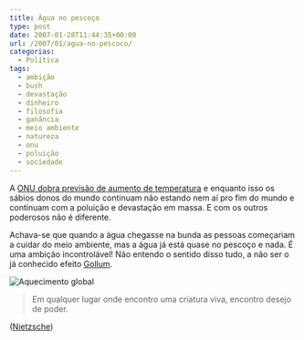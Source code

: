 ```yaml
---
title: Água no pescoço
type: post
date: 2007-01-28T11:44:35+00:00
url: /2007/01/agua-no-pescoco/
categorias:
  - Política
tags:
  - ambição
  - bush
  - devastação
  - dinheiro
  - filosofia
  - ganância
  - meio ambiente
  - natureza
  - onu
  - poluição
  - sociedade
---
```


A [ONU dobra previsão de aumento de temperatura][1] e enquanto isso os sábios donos do mundo continuam não estando nem aí pro fim do mundo e continuam com a poluição e devastação em massa. E com os outros poderosos não é diferente.

Achava-se que quando a água chegasse na bunda as pessoas começariam a cuidar do meio ambiente, mas a água já está quase no pescoço e nada. É uma ambição incontrolável! Não entendo o sentido disso tudo, a não ser o já conhecido efeito [Gollum][2].

![Aquecimento global](/wp-content/uploads/2007/01/kyoto.jpg)

> Em qualquer lugar onde encontro uma criatura viva, encontro desejo de poder.

([Nietzsche][3])

[1]: http://noticias.terra.com.br/ciencia/interna/0,,OI1374877-EI299,00.html
[2]: /2007/01/gollum-gollum/
[3]: http://pt.wikipedia.org/wiki/Nietzsche
